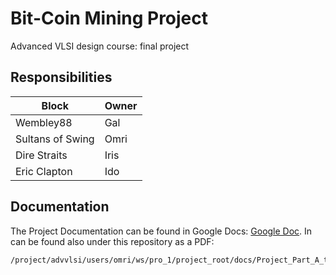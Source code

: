# Bit-Coin Mining Project
Advanced VLSI design course: final project 

## Responsibilities
| Block            | Owner |
| ---------------- | ----- |
| Wembley88        | Gal   |
| Sultans of Swing | Omri  |
| Dire Straits     | Iris  |
| Eric Clapton     | Ido   |

## Documentation
The Project Documentation can be found in Google Docs: 
<a href="https://docs.google.com/document/d/1ActqKbxRadA4mczkYudtw3MzBfMnWl0CVKIMiWSTSkQ/edit?usp=sharing" target="_blank">Google Doc</a>.
In can be found also under this repository as a PDF:
```Console
/project/advvlsi/users/omri/ws/pro_1/project_root/docs/Project_Part_A_team04c.pdf
```
